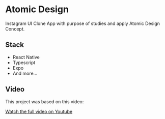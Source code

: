 # Atomic Design
Instagram UI Clone App with purpose of studies and apply Atomic Design Concept.


## Stack

- React Native
- Typescript
- Expo
- And more...

## Video

This project was based on this video:

[Watch the full video on Youtube](https://youtu.be/su_xOZMiPKo)